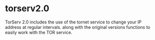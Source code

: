 # torserv2.0
TorServ 2.0 includes the use of the tornet service to change your IP address at regular intervals. along with the original versions functions to easily work with the TOR service.
